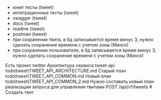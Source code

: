 - юнит тесты (tweet)
- интеграционные тесты (tweet)
- swagger (tweet)
- docs (tweet)
- readme (tweet)
- postman (tweet)
- при сохранении твита, в бд записывается время минус 3, нужно сделать сохранение времени с учетом зоны (Минск)
- при сохранении пользователя, в бд записывается время минус 3, нужно сделать сохранение времени с учетом зоны (Минск)

Есть проект twitter
Архитектура сервиса tweet-api todo\tweet\TWEET_API_ARCHITECTURE.md
Старый план todo\tweet\TWEET_API_COMMON.md
Новый план todo\tweet\TWEET_API_COMMON_2.md
Нужно составить новый план реализации запроса для управления твитами 
POST   /api/v1/tweets                    # Создать твит
